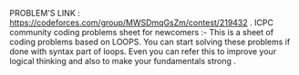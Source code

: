 PROBLEM'S LINK : https://codeforces.com/group/MWSDmqGsZm/contest/219432 . 
ICPC community coding problems sheet for newcomers :- This is a sheet of coding problems based on LOOPS.
You can start solving these problems if done with syntax part of loops. Even you can refer this to improve your logical thinking and also to make your fundamentals strong .
 
